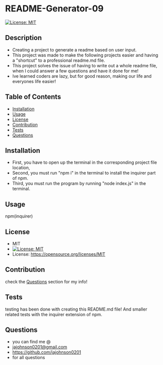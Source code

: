 # README-Generator-09 

[![License: MIT](https://img.shields.io/badge/License-MIT-yellow.svg)](https://opensource.org/licenses/MIT)

## Description
- Creating a project to generate a readme based on user input.
- This project was made to make the following projects easier and having a "shortcut" to a professional readme.md file.
- This project solves the issue of having to write out a whole readme file, when I could answer a few questions and have it done for me!
- Ive learned coders are lazy, but for good reason, making our life and everyones life easier!

## Table of Contents
- [Installation](#Installation)
- [Usage](#Usage)
- [License](#License)
- [Contribution](#Contribution)
- [Tests](#Tests)
- [Questions](#Questions)


## Installation
- First, you have to open up the terminal in the corresponding project file location, 
- Second, you must run "npm i" in the terminal to install the inquirer part of npm. 
- Third, you must run the program by running  "node index.js" in the terminal. 

## Usage
npm(inquirer)

## License
 - MIT
 - [![License: MIT](https://img.shields.io/badge/License-MIT-yellow.svg)](https://opensource.org/licenses/MIT)
 - License: https://opensource.org/licenses/MIT

## Contribution
check the [Questions](#Questions) section for my info!

## Tests
testing has been done with creating this README.md file! And smaller related tests with the inquirer extension of npm.

## Questions
- you can find me @
- jajohnson0201@gmail.com
- https://github.com/jajohnson0201
- for all questions
